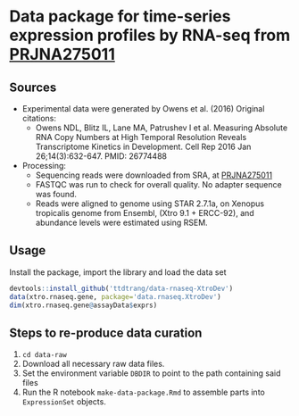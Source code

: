 # Data package for time-series expression profiles by RNA-seq from [PRJNA275011](https://www.ncbi.nlm.nih.gov/bioproject/275011)

## Sources

  * Experimental data were generated by Owens et al. (2016) Original citations:
    * Owens NDL, Blitz IL, Lane MA, Patrushev I et al. Measuring Absolute RNA Copy Numbers at High Temporal Resolution Reveals Transcriptome Kinetics in Development. Cell Rep 2016 Jan 26;14(3):632-647. PMID: 26774488
  * Processing:
    * Sequencing reads were downloaded from SRA, at [PRJNA275011](https://www.ncbi.nlm.nih.gov/bioproject/?term=PRJNA275011)
    * FASTQC was run to check for overall quality. No adapter sequence was found.
    * Reads were aligned to genome using STAR 2.7.1a, on Xenopus tropicalis genome from Ensembl, (Xtro 9.1 + ERCC-92), and abundance levels were estimated using RSEM.
  
## Usage

Install the package, import the library and load the data set

```R
devtools::install_github('ttdtrang/data-rnaseq-XtroDev')
data(xtro.rnaseq.gene, package='data.rnaseq.XtroDev')
dim(xtro.rnaseq.gene@assayData$exprs)
```

## Steps to re-produce data curation

1. `cd data-raw`
2. Download all necessary raw data files.
3. Set the environment variable `DBDIR` to point to the path containing said files
4. Run the R notebook `make-data-package.Rmd` to assemble parts into `ExpressionSet` objects.
